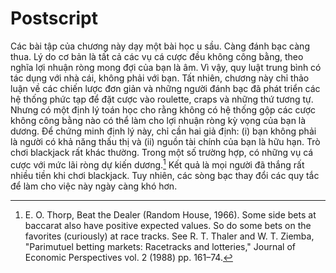 # Postscript

Các bài tập của chương này dạy một bài học u sầu. Càng đánh bạc càng thua. Lý do cơ bản là tất cả các vụ cá cược đều không công bằng, theo nghĩa lợi nhuận ròng mong đợi của bạn là âm. Vì vậy, quy luật trung bình có tác dụng với nhà cái, không phải với bạn. Tất nhiên, chương này chỉ thảo luận về các chiến lược đơn giản và những người đánh bạc đã phát triển các hệ thống phức tạp để đặt cược vào roulette, craps và những thứ tương tự. Nhưng có một định lý toán học cho rằng không có hệ thống gộp các cược không công bằng nào có thể làm cho lợi nhuận ròng kỳ vọng của bạn là dương. Để chứng minh định lý này, chỉ cần hai giả định: (i) bạn không phải là người có khả năng thấu thị và (ii) nguồn tài chính của bạn là hữu hạn. Trò chơi blackjack rất khác thường. Trong một số trường hợp, có những vụ cá cược với mức lãi ròng dự kiến dương.[^8] Kết quả là mọi người đã thắng rất nhiều tiền khi chơi blackjack. Tuy nhiên, các sòng bạc thay đổi các quy tắc để làm cho việc này ngày càng khó hơn.

[^8]: E. O. Thorp, Beat the Dealer (Random House, 1966). Some side bets at baccarat also have positive expected values. So do some bets on the favorites (curiously) at race tracks. See R. T. Thaler and W. T. Ziemba, "Parimutuel betting markets: Racetracks and lotteries," Journal of Economic Perspectives vol. 2 (1988) pp. 161–74.

